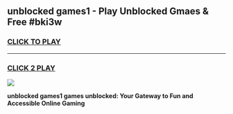 
## unblocked games1 - Play Unblocked Gmaes & Free #bki3w
<h3>
<a href="https://news.freeplayer.one?title=unblocked_games1&ref=24F">CLICK TO PLAY</a></h3>
<hr>

<h3>
<a href="https://news.freeplayer.one?title=unblocked_games1&ref=24F">CLICK 2 PLAY</a>
  
</h3>

<a href="https://news.freeplayer.one?title=unblocked_games1&ref=24F/"><img src="https://clearcache.store/games.png"></a>


**unblocked games1 games unblocked: Your Gateway to Fun and Accessible Online Gaming**
